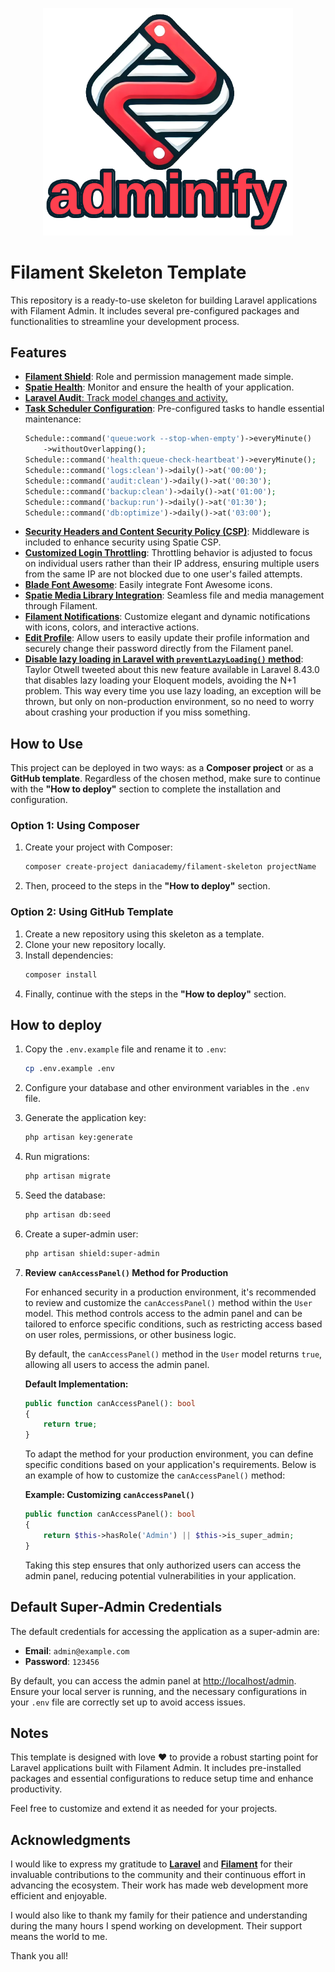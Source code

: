 <p align="center"><img src="https://github.com/daniacademy/filament-skeleton/blob/c21d336b05e91e2ddc0914611d3fbe74555f9f88/public/images/adminify.png" width="400" alt="Adminify Logo"></a></p>

# Filament Skeleton Template

This repository is a ready-to-use skeleton for building Laravel applications with Filament Admin. It includes several pre-configured packages and functionalities to streamline your development process.

## Features

-   <a href="https://github.com/bezhanSalleh/filament-shield" target="_blank">**Filament Shield**</a>: Role and permission management made simple.
-   <a href="https://github.com/spatie/laravel-health" target="_blank">**Spatie Health**</a>: Monitor and ensure the health of your application.
-   <a href="https://laravel-auditing.com/" target="_blank">**Laravel Audit**: Track model changes and activity.
-   <a href="https://laravel.com/docs/11.x/scheduling" target="_blank">**Task Scheduler Configuration**</a>: Pre-configured tasks to handle essential maintenance:
    ```php
    Schedule::command('queue:work --stop-when-empty')->everyMinute()
        ->withoutOverlapping();
    Schedule::command('health:queue-check-heartbeat')->everyMinute();
    Schedule::command('logs:clean')->daily()->at('00:00');
    Schedule::command('audit:clean')->daily()->at('00:30');
    Schedule::command('backup:clean')->daily()->at('01:00');
    Schedule::command('backup:run')->daily()->at('01:30');
    Schedule::command('db:optimize')->daily()->at('03:00');
    ```
-   <a href="https://github.com/spatie/laravel-csp" target="_blank">**Security Headers and Content Security Policy (CSP)**</a>: Middleware is included to enhance security using Spatie CSP.
-   <a href="https://laravel.com/docs/11.x/authentication" target="_blank">**Customized Login Throttling**</a>: Throttling behavior is adjusted to focus on individual users rather than their IP address, ensuring multiple users from the same IP are not blocked due to one user's failed attempts.
-   <a href="https://github.com/owenvoke/blade-fontawesome" target="_blank">**Blade Font Awesome**</a>: Easily integrate Font Awesome icons.
-   <a href="https://filamentphp.com/plugins/filament-spatie-media-library" target="_blank">**Spatie Media Library Integration**</a>: Seamless file and media management through Filament.
-   <a href="https://filamentphp.com/docs/3.x/notifications/installation" target="_blank">**Filament Notifications**</a>: Customize elegant and dynamic notifications with icons, colors, and interactive actions.
-   <a href="https://filamentphp.com/plugins/joaopaulolndev-edit-profile" target="_blank">**Edit Profile**</a>: Allow users to easily update their profile information and securely change their password directly from the Filament panel.
-   <a href="https://laravel.com/docs/11.x/eloquent-relationships#preventing-lazy-loading" target="_blank">**Disable lazy loading in Laravel with `preventLazyLoading()` method**</a>: Taylor Otwell tweeted about this new feature available in Laravel 8.43.0 that disables lazy loading your Eloquent models, avoiding the N+1 problem. This way every time you use lazy loading, an exception will be thrown, but only on non-production environment, so no need to worry about crashing your production if you miss something.

## How to Use

This project can be deployed in two ways: as a **Composer project** or as a **GitHub template**. Regardless of the chosen method, make sure to continue with the **"How to deploy"** section to complete the installation and configuration.

### Option 1: Using Composer

1. Create your project with Composer:
    ```bash
    composer create-project daniacademy/filament-skeleton projectName
    ```
2. Then, proceed to the steps in the **"How to deploy"** section.

### Option 2: Using GitHub Template

1. Create a new repository using this skeleton as a template.
2. Clone your new repository locally.
3. Install dependencies:
    ```bash
    composer install
    ```
4. Finally, continue with the steps in the **"How to deploy"** section.

## How to deploy

1. Copy the `.env.example` file and rename it to `.env`:
    ```bash
    cp .env.example .env
    ```
2. Configure your database and other environment variables in the `.env` file.
3. Generate the application key:
    ```bash
    php artisan key:generate
    ```
4. Run migrations:
    ```bash
    php artisan migrate
    ```
5. Seed the database:
    ```bash
    php artisan db:seed
    ```
6. Create a super-admin user:
    ```bash
    php artisan shield:super-admin
    ```
7. **Review `canAccessPanel()` Method for Production**

    For enhanced security in a production environment, it's recommended to review and customize the `canAccessPanel()` method within the `User` model. This method controls access to the admin panel and can be tailored to enforce specific conditions, such as restricting access based on user roles, permissions, or other business logic.

    By default, the `canAccessPanel()` method in the `User` model returns `true`, allowing all users to access the admin panel.

    **Default Implementation:**

    ```php
    public function canAccessPanel(): bool
    {
        return true;
    }
    ```

    To adapt the method for your production environment, you can define specific conditions based on your application's requirements. Below is an example of how to customize the `canAccessPanel()` method:

    **Example: Customizing `canAccessPanel()`**

    ```php
    public function canAccessPanel(): bool
    {
        return $this->hasRole('Admin') || $this->is_super_admin;
    }
    ```

    Taking this step ensures that only authorized users can access the admin panel, reducing potential vulnerabilities in your application.

## Default Super-Admin Credentials

The default credentials for accessing the application as a super-admin are:

-   **Email**: `admin@example.com`
-   **Password**: `123456`

By default, you can access the admin panel at [http://localhost/admin](http://localhost/admin). Ensure your local server is running, and the necessary configurations in your `.env` file are correctly set up to avoid access issues.

## Notes

This template is designed with love ❤️ to provide a robust starting point for Laravel applications built with Filament Admin. It includes pre-installed packages and essential configurations to reduce setup time and enhance productivity.

Feel free to customize and extend it as needed for your projects.

## Acknowledgments

I would like to express my gratitude to [**Laravel**](https://laravel.com) and [**Filament**](https://filamentphp.com) for their invaluable contributions to the community and their continuous effort in advancing the ecosystem. Their work has made web development more efficient and enjoyable.

I would also like to thank my family for their patience and understanding during the many hours I spend working on development. Their support means the world to me.

Thank you all!
